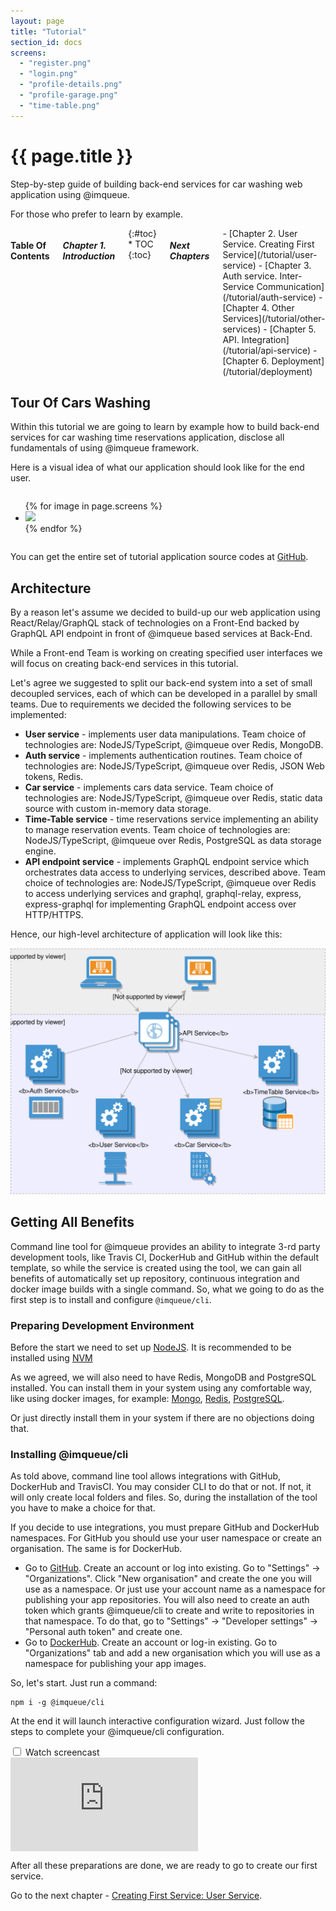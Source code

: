 ```yaml
---
layout: page
title: "Tutorial"
section_id: docs
screens:
  - "register.png"
  - "login.png"
  - "profile-details.png"
  - "profile-garage.png"
  - "time-table.png"
---
```


<div class="content">
    <div class="special-title centered-text">
        <i class="icon-book goldenrod-text"></i>
        <h1>{{ page.title }}</h1>
        <p>
            Step-by-step guide of building back-end services for car washing
            web application using @imqueue.
        </p>
        <p>
         For those who prefer to learn by example.
        </p>
        <p class="shortline"></p>
        <div class="spacing"></div>
    </div>
</div>
<div class="large-3 columns right panel radius toc" markdown="1">
<h4>Table Of Contents</h4>
<h5>Chapter 1. Introduction</h5>
{:#toc}
* TOC
{:toc}

<h5>Next Chapters</h5>
<div markdown="1">
 - [Chapter 2. User Service. Creating First Service](/tutorial/user-service)
 - [Chapter 3. Auth service. Inter-Service Communication](/tutorial/auth-service)
 - [Chapter 4. Other Services](/tutorial/other-services)
 - [Chapter 5. API. Integration](/tutorial/api-service)
 - [Chapter 6. Deployment](/tutorial/deployment)
</div>
</div>

## Tour Of Cars Washing

Within this tutorial we are going to learn by example how to build
back-end services for car washing time reservations application,
disclose all fundamentals of using @imqueue framework.

Here is a visual idea of what our application should look like for the
end user.

<div class="row">
<div class="large-8 columns">
    <ul data-orbit="">
        {% for image in page.screens %}
        <li>
            <img src="/images/tutorial/{{image}}">
        </li>
        {% endfor %}
    </ul>
</div>
</div>
<div class="row two spacing"></div>


You can get the entire set of tutorial application source codes at
[GitHub](https://github.com/imqueue-sandbox).

## Architecture

By a reason let's assume we decided to build-up our web application using
React/Relay/GraphQL stack of technologies on a Front-End backed by
GraphQL API endpoint in front of @imqueue based services at Back-End.

While a Front-end Team is working on creating specified user interfaces
we will focus on creating back-end services in this tutorial.

Let's agree we suggested to split our back-end system into a set of small
decoupled services, each of which can be developed in a parallel by small
teams. Due to requirements we decided the following services to be
implemented:

- **User service** - implements user data manipulations. Team choice of
  technologies are: NodeJS/TypeScript, @imqueue over Redis, MongoDB.
- **Auth service** - implements authentication routines. Team choice of
  technologies are: NodeJS/TypeScript, @imqueue over Redis, JSON Web tokens,
  Redis.
- **Car service** - implements cars data service. Team choice of technologies
  are: NodeJS/TypeScript, @imqueue over Redis, static data source with
  custom in-memory data storage.
- **Time-Table service** - time reservations service implementing an ability
  to manage reservation events. Team choice of technologies are:
  NodeJS/TypeScript, @imqueue over Redis, PostgreSQL as data storage engine.
- **API endpoint service** - implements GraphQL endpoint service which
  orchestrates data access to underlying services, described above. Team choice
  of technologies are: NodeJS/TypeScript, @imqueue over Redis to access underlying
  services and graphql, graphql-relay, express, express-graphql for implementing
  GraphQL endpoint access over HTTP/HTTPS.

Hence, our high-level architecture of application will look like this:

<p style="text-align:center">
<img src="/images/tutorial/app-hla.svg" alt="App High Level Architecture" />
</p>

## Getting All Benefits

Command line tool for @imqueue provides an ability to integrate 3-rd party
development tools, like Travis CI, DockerHub and GitHub within the default
template, so while the service is created using the tool, we can gain all
benefits of automatically set up repository, continuous integration and docker
image builds with a single command. So, what we going to do as the first step is
to install and configure `@imqueue/cli`.

### Preparing Development Environment

Before the start we need to set up [NodeJS](https://nodejs.org/). It is
recommended to be installed using [NVM](https://github.com/creationix/nvm#installation)

As we agreed, we will also need to have Redis, MongoDB and PostgreSQL
installed. You can install them in your system using any comfortable way, like
using docker images, for example:
[Mongo](https://hub.docker.com/_/mongo/),
[Redis](https://hub.docker.com/_/redis/),
[PostgreSQL](https://hub.docker.com/_/postgres/).

Or just directly install them in your system if there are no objections
doing that.

### Installing @imqueue/cli

As told above, command line tool allows integrations with GitHub, DockerHub and
TravisCI. You may consider CLI to do that or not. If not, it will only create
local folders and files. So, during the installation of the tool you have to
make a choice for that.

If you decide to use integrations, you must prepare GitHub and DockerHub
namespaces. For GitHub you should use your user namespace or create an
organisation. The same is for DockerHub.

- Go to [GitHub](https://github.com). Create an account or log into existing.
  Go to "Settings" -> "Organizations". Click "New organisation" and
  create the one you will use as a namespace. Or just use your account name as
  a namespace for publishing your app repositories. You will also need
  to create an auth token which grants @imqueue/cli to create and write to
  repositories in that namespace. To do that, go to "Settings" -> "Developer
  settings" -> "Personal auth token" and create one.
- Go to [DockerHub](https://hub.docker.com/). Create an account or log-in
  existing. Go to "Organizations" tab and add a new organisation which
  you will use as a namespace for publishing your app images.

So, let's start. Just run a command:

~~~
npm i -g @imqueue/cli
~~~

At the end it will launch interactive configuration wizard. Just follow the
steps to complete your @imqueue/cli configuration.

<div class="row movie">
    <input type="checkbox" id="install-movie">
    <label for="install-movie" class="medium-12 columns">Watch screencast</label>
    <div class="medium-12 columns embed-container">
        <iframe
            src="https://www.youtube.com/embed/4zuAmpeDHM4"
            frameborder="0"
            allow="autoplay; encrypted-media"
            allowfullscreen>
        </iframe>
    </div>
</div>

After all these preparations are done, we are ready to go to create our first
service.

Go to the next chapter - [Creating First Service: User Service](/tutorial/user-service).
